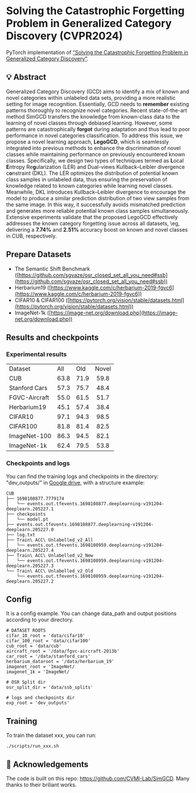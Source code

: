 # Solving the Catastrophic Forgetting Problem in Generalized Category Discovery (CVPR2024)
PyTorch implementation of [“Solving the Catastrophic Forgetting Problem in Generalized Category Discovery”](https://openaccess.thecvf.com/content/CVPR2024/papers/Cao_Solving_the_Catastrophic_Forgetting_Problem_in_Generalized_Category_Discovery_CVPR_2024_paper.pdf).

## 💡 Abstract
Generalized Category Discovery (GCD) aims to identify a mix of known and novel categories within unlabeled data sets, providing a more realistic setting for image recognition.
Essentially, GCD needs to **remember** existing patterns thoroughly to recognize novel categories.
Recent state-of-the-art method SimGCD transfers the knowledge from known-class data to the learning of novel classes through debiased learning. 
However, some patterns are catastrophically **forgot** during adaptation and thus lead to poor performance in novel categories classification.
To address this issue, we propose a novel learning approach, **LegoGCD**, which is seamlessly integrated into previous methods to enhance the discrimination of novel classes while maintaining performance on previously encountered known classes.
Specifically, we design two types of techniques termed as **L**ocal **E**ntropy Re**g**ularization (LER) and Dual-views Kullback–Leibler divergence c**o**nstraint (DKL).
The LER optimizes the distribution of potential known class samples in unlabeled data, thus ensuring the preservation of knowledge related to known categories while learning novel classes.
Meanwhile, DKL introduces Kullback–Leibler divergence to encourage the model to produce a similar prediction distribution of two view samples from the same image.
In this way, it successfully avoids mismatched prediction and generates more reliable potential known class samples simultaneously.
Extensive experiments validate that the proposed LegoGCD effectively addresses the known category forgetting issue across all datasets, \eg, delivering a **7.74\%** and **2.51%** accuracy boost on known and novel classes in CUB, respectively. 

## Prepare Datasets
- The Semantic Shift Benchmark ([https://github.com/sgvaze/osr_closed_set_all_you_need#ssb](https://github.com/sgvaze/osr_closed_set_all_you_need#ssb))
- Herbarium19 ([https://www.kaggle.com/c/herbarium-2019-fgvc6](https://www.kaggle.com/c/herbarium-2019-fgvc6))
- CIFAR10 & CIFAR100 ([https://pytorch.org/vision/stable/datasets.html](https://pytorch.org/vision/stable/datasets.html))
- ImageNet-1k ([https://image-net.org/download.php](https://image-net.org/download.php))

## Results and checkpoints
### Experimental results 
<table>
  <tr>
    <td>Dataset</td>
    <td>All</td>
    <td>Old</td>
    <td>Novel</td>
  </tr>
  <tr>
    <td>CUB</td>
    <td align="center">63.8</td>
    <td align="center">71.9</td>
    <td align="center">59.8</td>
  </tr>
  <tr>
    <td>Stanford Cars</td>
    <td align="center">57.3</td>
    <td align="center">75.7</td>
    <td align="center">48.4</td>
  </tr>
  <tr>
    <td>FGVC-Aircraft</td>
    <td align="center">55.0</td>
    <td align="center">61.5</td>
    <td align="center">51.7</td>
  </tr>
  <tr>
    <td>Herbarium19</td>
    <td align="center">45.1</td>
    <td align="center">57.4</td>
    <td align="center">38.4</td>
  </tr>
  <tr>
    <td>CIFAR10</td>
    <td align="center">97.1</td>
    <td align="center">94.3</td>
    <td align="center">98.5</td>
  </tr>
  <tr>
    <td>CIFAR100</td>
    <td align="center">81.8</td>
    <td align="center">81.4</td>
    <td align="center">82.5</td>
  </tr>
  <tr>
    <td>ImageNet-100</td>
    <td align="center">86.3</td>
    <td align="center">94.5</td>
    <td align="center">82.1</td>
  </tr>
  <tr>
    <td>ImageNet-1k</td>
    <td align="center">62.4</td>
    <td align="center">79.5</td>
    <td align="center">53.8</td>
  </tr>
</table>

### Checkpoints and logs
You can find the training logs and checkpoints in the directory: "dev_outputs/" in [Google drive](https://drive.google.com/drive/folders/1T05XwGtvj1XE4sJsmUYTEHxEClfz77hz), with a structure example:

```
CUB
├── 1698108877.7779174
│   └── events.out.tfevents.1698108877.deeplearning-v191204-deeplearn.205227.1
├── checkpoints
│   └── model.pt
├── events.out.tfevents.1698108877.deeplearning-v191204-deeplearn.205227.0
├── log.txt
├── Train\ ACC\ Unlabelled_v2_All
│   └── events.out.tfevents.1698108959.deeplearning-v191204-deeplearn.205227.4
├── Train\ ACC\ Unlabelled_v2_New
│   └── events.out.tfevents.1698108959.deeplearning-v191204-deeplearn.205227.3
└── Train\ ACC\ Unlabelled_v2_Old
    └── events.out.tfevents.1698108959.deeplearning-v191204-deeplearn.205227.2
```
## Config
It is a config example. You can change data_path and output positions according to your directory.
```
# DATASET ROOTS
cifar_10_root = 'data/cifar10'
cifar_100_root = 'data/cifar100'
cub_root = 'data/cub'
aircraft_root = '/data/fgvc-aircraft-2013b'
car_root = '/data/stanford_cars'
herbarium_dataroot = '/data/herbarium_19'
imagenet_root = 'ImageNet/
imagenet_1k = 'ImageNet/

# OSR Split dir
osr_split_dir = 'data/ssb_splits'

# logs and checkpoints dir
exp_root = 'dev_outputs'
```

## Training
To train the dataset xxx, you can run:
```
./scripts/run_xxx.sh
```

## 💚 Acknowledgements
The code is built on this repo: https://github.com/CVMI-Lab/SimGCD. Many thanks to their briliant works.
